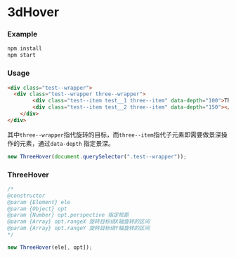 # 3dHover

### Example

``` js
npm install
npm start
```

### Usage

``` html
<div class="test--wrapper">
  <div class="test--wrapper three--wrapper">
		<div class="test--item test__1 three--item" data-depth="100">Three Hover</div>
		<div class="test--item test__2 three--item" data-depth="150"></div>
	</div>
</div>
```

其中`three--wrapper`指代旋转的目标，而`three--item`指代子元素即需要做景深操作的元素，通过`data-depth` 指定景深。

``` js
new ThreeHover(document.querySelector(".test--wrapper"));
```

### ThreeHover

``` js
/* 
@constructor
@param {Element} ele
@param {Object} opt
@param {Number} opt.perspective 指定视距
@param {Array} opt.rangeX 旋转目标绕X轴旋转的区间
@param {Array} opt.rangeY 旋转目标绕Y轴旋转的区间
*/

new ThreeHover(ele[, opt]);

```
